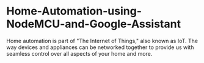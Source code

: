 # Home-Automation-using-NodeMCU-and-Google-Assistant

Home automation is part of "The Internet of Things," also known as IoT. The way devices and appliances can be networked together to provide us with seamless control over all aspects of your home and more.
